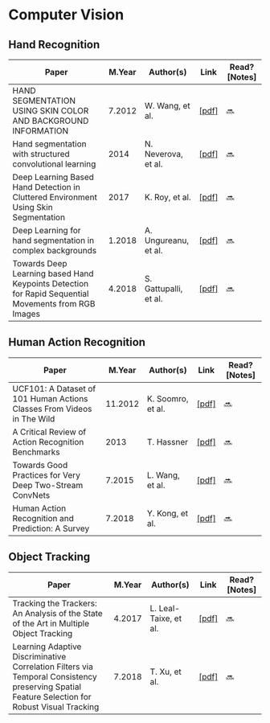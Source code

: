 # Computer Vision

## Hand Recognition
Paper | M.Year | Author(s) | Link | Read? [Notes]
--- | --- | --- | --- | ---
HAND SEGMENTATION USING SKIN COLOR AND BACKGROUND INFORMATION | 7.2012 | W. Wang, et al. | [[pdf]](https://ieeexplore.ieee.org/stamp/stamp.jsp?tp=&arnumber=6359584) | 🔜
Hand segmentation with structured convolutional learning | 2014 | N. Neverova, et al. | [[pdf]](https://nneverova.github.io/npapers/accv2014.pdf) | 🔜
Deep Learning Based Hand Detection in Cluttered Environment Using Skin Segmentation | 2017 | K. Roy, et al. | [[pdf]](https://ieeexplore.ieee.org/stamp/stamp.jsp?tp=&arnumber=8265291) | 🔜
Deep Learning for hand segmentation in complex backgrounds | 1.2018 | A. Ungureanu, et al. | [[pdf]](https://ieeexplore.ieee.org/stamp/stamp.jsp?tp=&arnumber=8326319) | 🔜
Towards Deep Learning based Hand Keypoints Detection for Rapid Sequential Movements from RGB Images | 4.2018 | S. Gattupalli, et al. | [[pdf]](https://arxiv.org/pdf/1804.01174.pdf) | 🔜

## Human Action Recognition
Paper | M.Year | Author(s) | Link | Read? [Notes]
--- | --- | --- | --- | ---
UCF101: A Dataset of 101 Human Actions Classes From Videos in The Wild | 11.2012 | K. Soomro, et al. | [[pdf]](https://www.crcv.ucf.edu/papers/UCF101_CRCV-TR-12-01.pdf) | 🔜
A Critical Review of Action Recognition Benchmarks | 2013 | T. Hassner | [[pdf]](https://www.cv-foundation.org/openaccess/content_cvpr_workshops_2013/W01/papers/Hassner_A_Critical_Review_2013_CVPR_paper.pdf) | 🔜
Towards Good Practices for Very Deep Two-Stream ConvNets | 7.2015 | L. Wang, et al. | [[pdf]](https://arxiv.org/pdf/1507.02159v1.pdf) | 🔜
Human Action Recognition and Prediction: A Survey | 7.2018 | Y. Kong, et al. | [[pdf]](https://arxiv.org/pdf/1806.11230.pdf) | 🔜

## Object Tracking
Paper | M.Year | Author(s) | Link | Read? [Notes]
--- | --- | --- | --- | ---
Tracking the Trackers: An Analysis of the State of the Art in Multiple Object Tracking | 4.2017 | L. Leal-Taixe, et al. | [[pdf]](https://arxiv.org/pdf/1704.02781.pdf) | 🔜
Learning Adaptive Discriminative Correlation Filters via Temporal Consistency preserving Spatial Feature Selection for Robust Visual Tracking | 7.2018 | T. Xu, et al. | [[pdf]](https://arxiv.org/pdf/1807.11348.pdf) | 🔜
